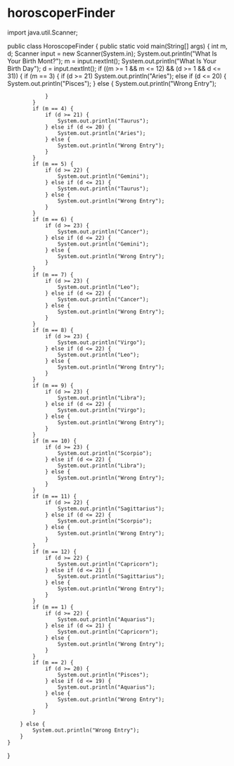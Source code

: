 # horoscoperFinder



import java.util.Scanner;

public class HoroscopeFinder {
    public static void main(String[] args) {
        int m, d;
        Scanner input = new Scanner(System.in);
        System.out.println("What Is Your Birth Mont?");
        m = input.nextInt();
        System.out.println("What Is Your Birth Day");
        d = input.nextInt();
        if ((m >= 1 && m <= 12) && (d >= 1 && d <= 31)) {
            if (m == 3) {
                if (d >= 21)
                    System.out.println("Aries");
                else if (d <= 20) {
                    System.out.println("Pisces");
                } else {
                    System.out.println("Wrong Entry");

                }
            }
            if (m == 4) {
                if (d >= 21) {
                    System.out.println("Taurus");
                } else if (d <= 20) {
                    System.out.println("Aries");
                } else {
                    System.out.println("Wrong Entry");
                }
            }
            if (m == 5) {
                if (d >= 22) {
                    System.out.println("Gemini");
                } else if (d <= 21) {
                    System.out.println("Taurus");
                } else {
                    System.out.println("Wrong Entry");
                }
            }
            if (m == 6) {
                if (d >= 23) {
                    System.out.println("Cancer");
                } else if (d <= 22) {
                    System.out.println("Gemini");
                } else {
                    System.out.println("Wrong Entry");
                }
            }
            if (m == 7) {
                if (d >= 23) {
                    System.out.println("Leo");
                } else if (d <= 22) {
                    System.out.println("Cancer");
                } else {
                    System.out.println("Wrong Entry");
                }
            }
            if (m == 8) {
                if (d >= 23) {
                    System.out.println("Virgo");
                } else if (d <= 22) {
                    System.out.println("Leo");
                } else {
                    System.out.println("Wrong Entry");
                }
            }
            if (m == 9) {
                if (d >= 23) {
                    System.out.println("Libra");
                } else if (d <= 22) {
                    System.out.println("Virgo");
                } else {
                    System.out.println("Wrong Entry");
                }
            }
            if (m == 10) {
                if (d >= 23) {
                    System.out.println("Scorpio");
                } else if (d <= 22) {
                    System.out.println("Libra");
                } else {
                    System.out.println("Wrong Entry");
                }
            }
            if (m == 11) {
                if (d >= 22) {
                    System.out.println("Sagittarius");
                } else if (d <= 22) {
                    System.out.println("Scorpio");
                } else {
                    System.out.println("Wrong Entry");
                }
            }
            if (m == 12) {
                if (d >= 22) {
                    System.out.println("Capricorn");
                } else if (d <= 21) {
                    System.out.println("Sagittarius");
                } else {
                    System.out.println("Wrong Entry");
                }
            }
            if (m == 1) {
                if (d >= 22) {
                    System.out.println("Aquarius");
                } else if (d <= 21) {
                    System.out.println("Capricorn");
                } else {
                    System.out.println("Wrong Entry");
                }
            }
            if (m == 2) {
                if (d >= 20) {
                    System.out.println("Pisces");
                } else if (d <= 19) {
                    System.out.println("Aquarius");
                } else {
                    System.out.println("Wrong Entry");
                }
            }

        } else {
            System.out.println("Wrong Entry");
        }
    }
}
